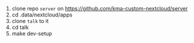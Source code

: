 1. clone repo `server` on https://github.com/kma-custom-nextcloud/server
2. cd .data/nextcloud/apps
3. clone `talk` to it
4. cd talk
5. make dev-setup